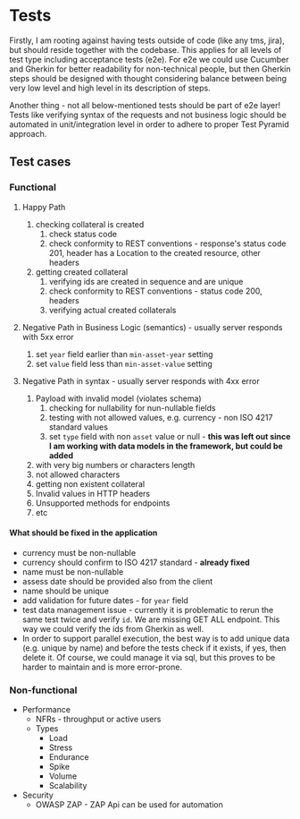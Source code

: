 # Tests

Firstly, I am rooting against having tests outside of code (like any tms, jira), but should reside together with the codebase.
This applies for all levels of test type including acceptance tests (e2e).
For e2e we could use Cucumber and Gherkin for better readability for non-technical people, 
but then Gherkin steps should be designed with thought considering balance between being very low level and high level in its description of steps.

Another thing - not all below-mentioned tests should be part of e2e layer! 
Tests like verifying syntax of the requests and not business logic should be automated in unit/integration level in order to adhere to proper Test Pyramid approach.
## Test cases 

### Functional
1. Happy Path
    1. checking collateral is created
        1. check status code
        2. check conformity to REST conventions - response's status code 201, header has a Location to the created
           resource, other headers
    2. getting created collateral
        1. verifying ids are created in sequence and are unique
        2. check conformity to REST conventions - status code 200, headers
        3. verifying actual created collaterals
2. Negative Path in Business Logic (semantics) - usually server responds with 5xx error
   1. set `year` field earlier than `min-asset-year` setting
   2. set `value` field less than `min-asset-value` setting
   
3. Negative Path in syntax - usually server responds with 4xx error
   1. Payload with invalid model (violates schema)
      1. checking for nullability for nun-nullable fields
      2. testing with not allowed values, e.g. currency - non ISO 4217 standard values
      3. set `type` field with non `asset` value or null - **this was left out since I am working with data models in the framework, but could be added**
   2. with very big numbers or characters length
   3. not allowed characters
   4. getting non existent collateral
   5. Invalid values in HTTP headers
   6. Unsupported methods for endpoints
   7. etc
   
#### What should be fixed in the application
* currency must be non-nullable
* currency should confirm to ISO 4217 standard - **already fixed**
* name must be non-nullable
* assess date should be provided also from the client
* name should be unique
* add validation for future dates - for `year` field
* test data management issue - currently it is problematic to rerun the same test twice and verify `id`.
We are missing GET ALL endpoint. This way we could verify the ids from Gherkin as well.
* In order to support parallel execution, the best way is to add unique data (e.g. unique by name) and before the tests check if it exists,
if yes, then delete it. 
Of course, we could manage it via sql, but this proves to be harder to maintain and is more error-prone.

### Non-functional
* Performance
  * NFRs - throughput or active users
  * Types
    * Load
    * Stress
    * Endurance
    * Spike 
    * Volume
    * Scalability
* Security
  * OWASP ZAP - ZAP Api can be used for automation
